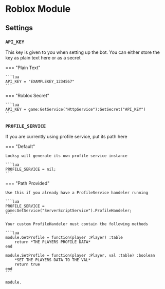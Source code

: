 # Roblox Module

## Settings

### `API_KEY`
This key is given to you when setting up the bot. You can either store the key as plain text here or as a secret

=== "Plain Text"

    ```lua
    API_KEY = "EXAMPLEKEY_1234567"
    ```

=== "Roblox Secret"

    ```lua
    API_KEY = game:GetService("HttpService"):GetSecret("API_KEY")
    ```

### `PROFILE_SERVICE`
If you are currently using profile service, put its path here

=== "Default"

    Locksy will generate its own profile service instance

    ```lua
    PROFILE_SERVICE = nil;
    ```

=== "Path Provided"

    Use this if you already have a ProfileService handeler running

    ```lua
    PROFILE_SERVICE = game:GetService("ServerScriptService").ProfileHandeler;
    ```

    Your custom ProfileHandeler must contain the following methods

    ```lua
    module.GetProfile = function(player :Player) :table
        return *THE PLAYERS PROFILE DATA*
    end

    module.SetProfile = function(player :Player, val :table) :boolean
        *SET THE PLAYERS DATA TO THE VAL*
        return true
    end
    ```

```
module.
```